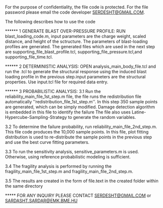 For the purpose of confidentiality, the file code is protected. For the file password please email the code developer SERDESHT@GMAIL.COM.


The following describes how to use the code

****** 1 GENERATE BLAST OVER-PRESSURE PROFILE: RUN blast_loading_code.m, input parameters are the charge weight, scaled distance, and height of the sctructure. The parameters of blast-loading profiles are generated. The generated files which are used in the next step are supporting_file_blast_profile.tcl, supporting_file_pressure.tcl,and supporting_file_time.tcl.

****** 2 DETERMINISTIC ANALYSIS: OPEN analysis_main_body_file.tcl and run the .tcl to generate the structural response using the induced blast loading profile in the previous step.input parameters are the structural properties. Use input.tcl file for required data entry.

****** 3 PROBABILISTIC ANALYSIS: 3.1 Run the reliability_main_file_1st_step.m file, the file runs the redistribution file automatically ''redistribution_file_1st_step.m''. In this step 350 sample points are generated, which can be simply modified. Damage detection algorithm is embedded in this file to identify the failure The file also uses Latine-Hypercube-Sampling-Strategy to generate the random variables.

3.2 To determine the failure probability, run reliability_main_file_2nd_step.m. This file code produces the 10,000 sample points. In this file, plot fitting distribution is used to re-distribute the sample points in the previous step and use the best curve fitting parameters.

3.3 To run the sensitivity analysis, sensitive_parameters.m is used. Otherwise, using reference probabilistic modeling is sufficient.

3.4 The fragility analysis is performed by running the fragility_main_file_1st_step.m and fragility_main_file_2nd_step.m.

3.5 The results are created in the form of file.text in the created folder within the same directory

***** FOR ANY INQUIRY PLEASE CONTACT SERDESHT@GMAIL.COM or SARDASHT.SARDAR@EMK.BME.HU
